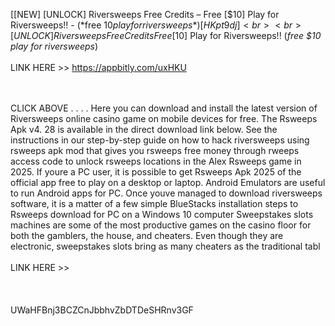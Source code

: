 [[NEW] [UNLOCK] Riversweeps Free Credits – Free [$10] Play for Riversweeps!! - (*free $10 play for riversweeps*) [ HKpt9dj]
<br>
<br>[UNLOCK] Riversweeps Free Credits  Free [$10] Play for Riversweeps!! (*free $10 play for riversweeps*)
<br>
<br>LINK HERE >> https://appbitly.com/uxHKU

<br>
<br>CLICK  ABOVE . . . .  Here you can download and install the latest version of Riversweeps online casino game on mobile devices for free.  The Rsweeps Apk v4. 28 is available in the direct download link below.  See the instructions in our step-by-step guide on how to hack riversweeps using rsweeps apk mod that gives you rsweeps free money through rweeps access code to unlock rsweeps locations in the Alex Rsweeps game in 2025.  If youre a PC user, it is possible to get Rsweeps Apk 2025 of the official app free to play on a desktop or laptop.  Android Emulators are useful to run Android apps for PC.  Once youve managed to download riversweeps software, it is a matter of a few simple BlueStacks installation steps to Rsweeps download for PC on a Windows 10 computer Sweepstakes slots machines are some of the most productive games on the casino floor for both the gamblers, the house, and cheaters.  Even though they are electronic, sweepstakes slots bring as many cheaters as the traditional tabl
<br>
<br>LINK HERE >> 
<br>
<br>
<br>
<br>UWaHFBnj3BCZCnJbbhvZbDTDeSHRnv3GF
<br>

